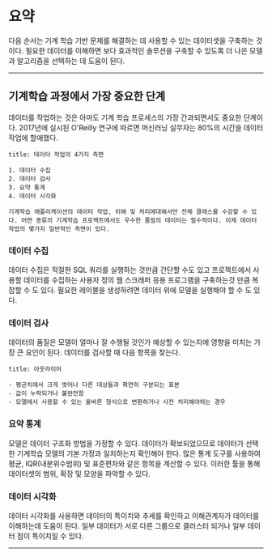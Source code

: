 # 요약
다음 순서는 기계 학습 기반 문제를 해결하는 데 사용할 수 있는 데이터셋을 구축하는 것이다. 필요한 데이터를 이해하면 보다 효과적인 솔루션을 구축할 수 있도록 더 나은 모델과 알고리즘을 선택하는 데 도움이 된다.

---

## 기계학습 과정에서 가장 중요한 단계
데이터를 작업하는 것은 아마도 기계 학습 프로세스의 가장 간과되면서도 중요한 단계이다. 2017년에 실시된 O'Reilly 연구에 따르면 머신러닝 실무자는 80%의 시간을 데이터 작업에 할애했다.

```ad-attention
title: 데이터 작업의 4가지 측면

1. 데이터 수집
2. 데이터 검사
3. 요약 통계
4. 데이터 시각화

기계학습 애플리케이션의 데이터 작업, 이해 및 처리에대해서만 전체 클래스를 수강할 수 있다. 어떤 종류의 기계학습 프로젝트에서도 우수한 품질의 데이터는 필수적이다. 이제 데이터 작업의 몇가지 일반적인 측면이 있다. 
```

### **데이터 수집**
데이터 수집은 적절한 SQL 쿼리를 실행하는 것만큼 간단할 수도 있고 프로젝트에서 사용할 데이터를 수집하는 사용자 정의 웹 스크래퍼 응용 프로그램을 구축하는것 만큼 복잡할 수 도 있다. 필요한 레이블을 생성하려면 데이터 위에 모델을 실행해야 할 수 도 있다. 

### **데이터 검사**

데이터의 품질은 모델이 얼마나 잘 수행될 것인가 예상할 수 있는지에 영향을 미치는 가장 큰 요인이 된다. 데이터를 검사할 때 다음 항목을 찾는다.

```ad-info
title: 아웃라이어

- 평균치에서 크게 벗어나 다른 대상들과 확연히 구분되는 표본
- 값이 누락되거나 불완전함
- 모델에서 사용할 수 있는 올바른 형식으로 변환하거나 사전 처리해야하는 경우
```

### **요약 통계**

모델은 데이터 구조화 방법을 가정할 수 있다.
데이터가 확보되었으므로 데이터가 선택한 기계학습 모델의 기본 가정과 일치하는지 확인해야 한다.
많은 통계 도구를 사용하여 평균, IQR(내분위수범위) 및 표준편차와 같은 항목을 계산할 수 있다. 이러한 툴을 통해 데이터셋의 범위, 확장 및 모양을 파악할 수 있다.

### **데이터 시각화**

데이터 시각화를 사용하면 데이터의 특이치와 추세를 확인하고 이해관계자가 데이터를 이해하는데 도움이 된다. 일부 데이터가 서로 다른 그룹으로 클러스터 되거나 일부 데이터 점이 특이치일 수 있다.

---
